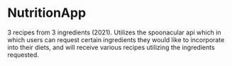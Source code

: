 # NutritionApp
3 recipes from 3 ingredients (2021). Utilizes the spoonacular api which in which users can request certain ingredients they would like to incorporate into their diets, and will receive various recipes utilizing the ingredients requested.
